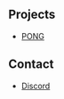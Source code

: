 
## Projects

- [PONG](https://github.com/DoubleXEric/PONG)

## Contact

- [Discord](https://discordapp.com/users/709529435795095656)
